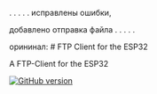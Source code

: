 .
.
.
.
.
исправлены ошибки,

добавлено отправка файла 
.
.
.
.
.

 орининал: # FTP Client for the ESP32


A FTP-Client for the ESP32

[![GitHub version](https://img.shields.io/github/release/ldab/ESP32_FTPClient.svg)](https://github.com/ldab/ESP32_FTPClient/releases/latest)
